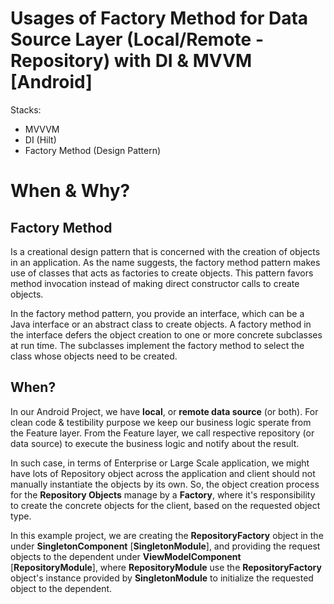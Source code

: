 # Usages of Factory Method for Data Source Layer (Local/Remote - Repository) with DI & MVVM [Android]


Stacks:
* MVVVM
* DI (Hilt)
* Factory Method (Design Pattern)

# When & Why?

## Factory Method
Is a creational design pattern that is concerned with the creation of objects in an application. As the name suggests, the factory method pattern makes use of classes that acts as factories to create objects. This pattern favors method invocation instead of making direct constructor calls to create objects. 

In the factory method pattern, you provide an interface, which can be a Java interface or an abstract class to create objects. A factory method in the interface defers the object creation to one or more concrete subclasses at run time. The subclasses implement the factory method to select the class whose objects need to be created.

## When?
In our Android Project, we have **local**, or **remote data source**  (or both). For clean code & testibility purpose we keep our business logic sperate from the Feature layer. From the Feature layer, we call respective repository (or data source) to execute the business logic and notify about the result. 

In such case, in terms of Enterprise or Large Scale application, we might have lots of  Repository object across the application and client should not manually instantiate the objects by its own. So, the object creation process for the **Repository Objects** manage by a **Factory**, where it's responsibility to create the concrete objects for the client, based on the requested object type.


In this example project, we are creating the **RepositoryFactory** object in the under **SingletonComponent** [**SingletonModule**], and providing the request objects to the dependent under **ViewModelComponent** [**RepositoryModule**], where **RepositoryModule** use the **RepositoryFactory** object's instance provided by **SingletonModule** to initialize the requested object to the dependent. 